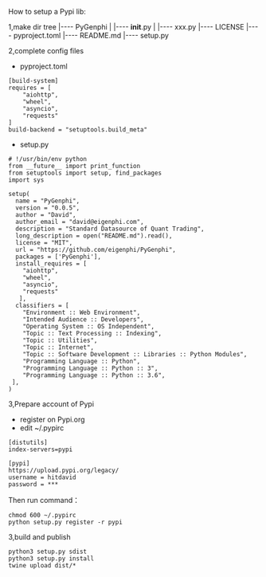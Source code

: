 How to setup a Pypi lib:

1,make dir tree
 |---- PyGenphi
 |       |---- __init__.py
 |       |---- xxx.py
 |---- LICENSE
 |---- pyproject.toml
 |---- README.md
 |---- setup.py

2,complete config files

 - pyproject.toml
```
[build-system]
requires = [
    "aiohttp",
    "wheel",
    "asyncio",
    "requests"
]
build-backend = "setuptools.build_meta"
```

 - setup.py
```
# !/usr/bin/env python
from __future__ import print_function
from setuptools import setup, find_packages
import sys

setup(
  name = "PyGenphi",
  version = "0.0.5",
  author = "David",
  author_email = "david@eigenphi.com",
  description = "Standard Datasource of Quant Trading",
  long_description = open("README.md").read(),
  license = "MIT",
  url = "https://github.com/eigenphi/PyGenphi",
  packages = ['PyGenphi'],
  install_requires = [
    "aiohttp",
    "wheel",
    "asyncio",
    "requests"
   ],
  classifiers = [
    "Environment :: Web Environment",
    "Intended Audience :: Developers",
    "Operating System :: OS Independent",
    "Topic :: Text Processing :: Indexing",
    "Topic :: Utilities",
    "Topic :: Internet",
    "Topic :: Software Development :: Libraries :: Python Modules",
    "Programming Language :: Python",
    "Programming Language :: Python :: 3",
    "Programming Language :: Python :: 3.6",
 ],
)
```

3,Prepare account of Pypi
 - register on Pypi.org
 - edit ~/.pypirc
```
[distutils]
index-servers=pypi

[pypi]
https://upload.pypi.org/legacy/
username = hitdavid
password = ***
```
Then run command：
``` 
chmod 600 ~/.pypirc
python setup.py register -r pypi
```

3,build and publish

``` 
python3 setup.py sdist
python3 setup.py install
twine upload dist/*
```

